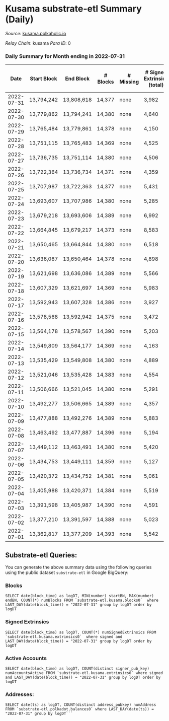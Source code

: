 # Kusama substrate-etl Summary (Daily)

_Source_: [kusama.polkaholic.io](https://kusama.polkaholic.io)

*Relay Chain*: kusama
*Para ID*: 0



### Daily Summary for Month ending in 2022-07-31


| Date | Start Block | End Block | # Blocks | # Missing | # Signed Extrinsics (total) | # Active Accounts | # Addresses with Balances | # Events | # Transfers | # XCM Transfers In | # XCM Transfers Out |
| ---- | ----------- | --------- | -------- | --------- | --------------------------- | ----------------- | ------------------------- | -------- | ----------- | ------------------ | ------------------- |
| 2022-07-31 | 13,794,242 | 13,808,618 | 14,377 | none  | 3,982 | 1,070 | 260,986 | 572,253 | 1,047 ($1,554,631) | 184 ($255,423) | 159 ($148,041) |
| 2022-07-30 | 13,779,862 | 13,794,241 | 14,380 | none  | 4,640 | 1,254 |  | 573,713 | 885 ($2,445,418) | 158 ($385,898) | 141 ($461,887) |
| 2022-07-29 | 13,765,484 | 13,779,861 | 14,378 | none  | 4,150 | 1,267 | 260,781 | 573,210 | 1,414 ($2,662,273) | 173 ($408,570) | 176 ($195,329) |
| 2022-07-28 | 13,751,115 | 13,765,483 | 14,369 | none  | 4,525 | 1,248 |  | 576,969 | 1,495 ($1,980,258) | 210 ($240,684) | 224 ($282,034) |
| 2022-07-27 | 13,736,735 | 13,751,114 | 14,380 | none  | 4,506 | 1,312 | 260,552 | 574,948 | 2,047 ($2,493,334) | 300 ($394,416) | 479 ($296,062) |
| 2022-07-26 | 13,722,364 | 13,736,734 | 14,371 | none  | 4,359 | 1,223 |  | 571,363 | 1,369 ($3,057,828) | 126 ($196,902) | 140 ($200,319) |
| 2022-07-25 | 13,707,987 | 13,722,363 | 14,377 | none  | 5,431 | 1,475 |  | 609,599 | 1,532 ($3,510,356) | 152 ($540,509) | 202 ($216,382) |
| 2022-07-24 | 13,693,607 | 13,707,986 | 14,380 | none  | 5,285 | 1,129 |  | 551,127 | 1,333 ($1,218,744) | 154 ($74,149.74) | 337 ($101,591) |
| 2022-07-23 | 13,679,218 | 13,693,606 | 14,389 | none  | 6,992 | 1,744 |  | 572,767 | 3,324 ($2,749,695) | 248 ($273,360) | 1,051 ($507,015) |
| 2022-07-22 | 13,664,845 | 13,679,217 | 14,373 | none  | 8,583 | 2,115 |  | 612,696 | 4,760 ($7,183,185) | 397 ($765,519) | 1,436 ($1,307,049) |
| 2022-07-21 | 13,650,465 | 13,664,844 | 14,380 | none  | 6,518 | 1,209 |  | 577,246 | 1,035 ($5,889,798) | 115 ($167,481) | 169 ($352,132) |
| 2022-07-20 | 13,636,087 | 13,650,464 | 14,378 | none  | 4,898 | 1,388 |  | 548,995 | 1,232 ($15,809,563) | 159 ($223,577) | 169 ($240,197) |
| 2022-07-19 | 13,621,698 | 13,636,086 | 14,389 | none  | 5,566 | 1,538 |  | 573,204 | 1,993 ($3,652,286) | 144 ($149,234) | 145 ($643,087) |
| 2022-07-18 | 13,607,329 | 13,621,697 | 14,369 | none  | 5,983 | 1,741 |  | 595,134 | 1,750 ($5,101,480) | 239 ($444,850) | 166 ($205,091) |
| 2022-07-17 | 13,592,943 | 13,607,328 | 14,386 | none  | 3,927 | 1,100 |  | 544,249 | 1,127 ($1,240,803) | 149 ($216,461) | 114 ($150,900) |
| 2022-07-16 | 13,578,568 | 13,592,942 | 14,375 | none  | 3,472 | 1,154 | 258,463 | 541,073 | 860 ($1,431,167) | 123 ($176,250) | 110 ($164,403) |
| 2022-07-15 | 13,564,178 | 13,578,567 | 14,390 | none  | 5,203 | 1,167 |  | 571,133 | 1,348 ($10,234,899) | 174 ($328,884) | 124 ($217,019) |
| 2022-07-14 | 13,549,809 | 13,564,177 | 14,369 | none  | 4,163 | 1,057 |  | 558,188 | 1,148 ($1,497,613) | 126 ($137,572) | 136 ($258,733) |
| 2022-07-13 | 13,535,429 | 13,549,808 | 14,380 | none  | 4,889 | 1,247 |  | 544,456 | 1,722 ($2,573,889) | 138 ($247,980) | 142 ($190,191) |
| 2022-07-12 | 13,521,046 | 13,535,428 | 14,383 | none  | 4,554 | 1,308 |  | 557,567 | 1,104 ($2,787,673) | 121 ($279,710) | 127 ($147,884) |
| 2022-07-11 | 13,506,666 | 13,521,045 | 14,380 | none  | 5,291 | 1,654 | 258,028 | 574,033 | 1,733 ($3,468,007) | 112 ($1,588,714) | 161 ($1,012,785) |
| 2022-07-10 | 13,492,277 | 13,506,665 | 14,389 | none  | 4,357 | 1,224 | 257,921 | 537,186 | 1,253 ($850,998) | 79 ($43,074.70) | 112 ($78,128.25) |
| 2022-07-09 | 13,477,888 | 13,492,276 | 14,389 | none  | 5,883 | 1,274 |  | 559,096 | 1,835 ($3,340,672) | 157 ($240,346) | 472 ($159,763) |
| 2022-07-08 | 13,463,492 | 13,477,887 | 14,396 | none  | 5,194 | 1,480 |  | 548,646 | 1,470 ($3,369,286) | 112 ($172,506) | 318 ($382,060) |
| 2022-07-07 | 13,449,112 | 13,463,491 | 14,380 | none  | 5,420 | 1,332 |  | 561,712 | 1,215 ($2,323,323) | 120 ($426,718) | 150 ($237,115) |
| 2022-07-06 | 13,434,753 | 13,449,111 | 14,359 | none  | 5,127 | 1,182 |  | 562,978 | 1,342 ($3,212,882) | 98 ($161,977) | 97 ($152,980) |
| 2022-07-05 | 13,420,372 | 13,434,752 | 14,381 | none  | 5,061 | 1,260 |  | 564,064 | 1,280 ($2,687,689) | 130 ($198,350) | 160 ($526,750) |
| 2022-07-04 | 13,405,988 | 13,420,371 | 14,384 | none  | 5,519 | 1,527 |  | 556,912 | 1,286 ($2,039,859) | 132 ($665,997) | 179 ($687,801) |
| 2022-07-03 | 13,391,598 | 13,405,987 | 14,390 | none  | 4,591 | 1,163 |  | 558,226 | 1,397 ($2,179,564) | 88 ($231,940) | 123 ($153,280) |
| 2022-07-02 | 13,377,210 | 13,391,597 | 14,388 | none  | 5,023 | 1,309 |  | 549,891 | 1,714 ($3,678,721) | 177 ($664,757) | 225 ($405,139) |
| 2022-07-01 | 13,362,817 | 13,377,209 | 14,393 | none  | 5,542 | 1,544 |  | 574,242 | 1,827 ($4,013,718) | 314 ($766,980) | 347 ($733,616) |

## Substrate-etl Queries:
You can generate the above summary data using the following queries using the public dataset `substrate-etl` in Google BigQuery:


### Blocks
```
SELECT date(block_time) as logDT, MIN(number) startBN, MAX(number) endBN, COUNT(*) numBlocks FROM `substrate-etl.kusama.blocks0`  where LAST_DAY(date(block_time)) = "2022-07-31" group by logDT order by logDT
```


### Signed Extrinsics
```
SELECT date(block_time) as logDT, COUNT(*) numSignedExtrinsics FROM `substrate-etl.kusama.extrinsics0`  where signed and LAST_DAY(date(block_time)) = "2022-07-31" group by logDT order by logDT
```


### Active Accounts
```
SELECT date(block_time) as logDT, COUNT(distinct signer_pub_key) numAccountsActive FROM `substrate-etl.kusama.extrinsics0` where signed and LAST_DAY(date(block_time)) = "2022-07-31" group by logDT order by logDT
```


### Addresses:
```
SELECT date(ts) as logDT, COUNT(distinct address_pubkey) numAddress FROM `substrate-etl.polkadot.balances0` where LAST_DAY(date(ts)) = "2022-07-31" group by logDT```

